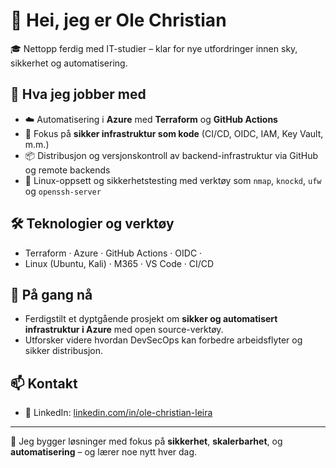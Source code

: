 # 👋 Hei, jeg er Ole Christian

🎓 Nettopp ferdig med IT-studier – klar for nye utfordringer innen sky, sikkerhet og automatisering.

## 🧠 Hva jeg jobber med

- ☁️ Automatisering i **Azure** med **Terraform** og **GitHub Actions**
- 🔐 Fokus på **sikker infrastruktur som kode** (CI/CD, OIDC, IAM, Key Vault, m.m.)
- 📦 Distribusjon og versjonskontroll av backend-infrastruktur via GitHub og remote backends
- 🐧 Linux-oppsett og sikkerhetstesting med verktøy som `nmap`, `knockd`, `ufw` og `openssh-server`

## 🛠️ Teknologier og verktøy

- Terraform · Azure · GitHub Actions · OIDC ·   
- Linux (Ubuntu, Kali) · M365 · VS Code · CI/CD


## 🚀 På gang nå

- Ferdigstilt et dyptgående prosjekt om **sikker og automatisert infrastruktur i Azure** med open source-verktøy.
- Utforsker videre hvordan DevSecOps kan forbedre arbeidsflyter og sikker distribusjon.

## 📫 Kontakt

- 💼 LinkedIn: [linkedin.com/in/ole-christian-leira](www.linkedin.com/in/ole-christian-leira) 

---

🧭 Jeg bygger løsninger med fokus på **sikkerhet**, **skalerbarhet**, og **automatisering** – og lærer noe nytt hver dag.

<!--
**AuthenticOc/AuthenticOc** is a ✨ _special_ ✨ repository because its `README.md` (this file) appears on your GitHub profile.

Here are some ideas to get you started:

- 🔭 I’m currently working on ...
- 🌱 I’m currently learning ...
- 👯 I’m looking to collaborate on ...
- 🤔 I’m looking for help with ...
- 💬 Ask me about ...
- 📫 How to reach me: ...
- 😄 Pronouns: ...
- ⚡ Fun fact: ...
-->
